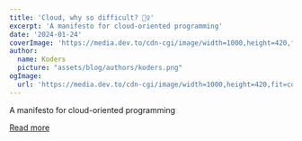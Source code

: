 ```yaml
---
title: 'Cloud, why so difficult? 🤷‍♀️'
excerpt: 'A manifesto for cloud-oriented programming'
date: '2024-01-24'
coverImage: 'https://media.dev.to/cdn-cgi/image/width=1000,height=420,fit=cover,gravity=auto,format=auto/https%3A%2F%2Fdev-to-uploads.s3.amazonaws.com%2Fuploads%2Farticles%2Fnztz1tb0j4dategg25ns.gif'
author:
  name: Koders
  picture: "assets/blog/authors/koders.png"
ogImage:
  url: 'https://media.dev.to/cdn-cgi/image/width=1000,height=420,fit=cover,gravity=auto,format=auto/https%3A%2F%2Fdev-to-uploads.s3.amazonaws.com%2Fuploads%2Farticles%2Fnztz1tb0j4dategg25ns.gif'
---
```


A manifesto for cloud-oriented programming

[Read more](https://dev.to/winglang/cloud-why-so-difficult-3j33)

